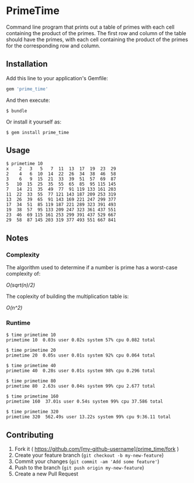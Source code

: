 # PrimeTime

Command line program that prints out a table of primes with each cell containing the product of the primes.
The first row and column of the table should have the primes, with each cell containing the product of the primes for the corresponding row and column.

## Installation

Add this line to your application's Gemfile:

```ruby
gem 'prime_time'
```

And then execute:

    $ bundle

Or install it yourself as:

    $ gem install prime_time

## Usage

    $ primetime 10
    x    2   3   5   7  11  13  17  19  23  29
    2    4   6  10  14  22  26  34  38  46  58
    3    6   9  15  21  33  39  51  57  69  87
    5   10  15  25  35  55  65  85  95 115 145
    7   14  21  35  49  77  91 119 133 161 203
    11  22  33  55  77 121 143 187 209 253 319
    13  26  39  65  91 143 169 221 247 299 377
    17  34  51  85 119 187 221 289 323 391 493
    19  38  57  95 133 209 247 323 361 437 551
    23  46  69 115 161 253 299 391 437 529 667
    29  58  87 145 203 319 377 493 551 667 841

## Notes

### Complexity
  The algorithm used to determine if a number is prime has a worst-case complexity of:

  *O(sqrt(n)/2)*

  The coplexity of building the multiplication table is:

  *O(n^2)*

### Runtime

    $ time primetime 10
    primetime 10  0.03s user 0.02s system 57% cpu 0.082 total

    $ time primetime 20
    primetime 20  0.05s user 0.01s system 92% cpu 0.064 total

    $ time primetime 40
    primetime 40  0.28s user 0.01s system 98% cpu 0.296 total

    $ time primetime 80
    primetime 80  2.63s user 0.04s system 99% cpu 2.677 total

    $ time primetime 160
    primetime 160  37.01s user 0.54s system 99% cpu 37.586 total

    $ time primetime 320
    primetime 320  562.49s user 13.22s system 99% cpu 9:36.11 total


## Contributing

1. Fork it ( https://github.com/[my-github-username]/prime_time/fork )
2. Create your feature branch (`git checkout -b my-new-feature`)
3. Commit your changes (`git commit -am 'Add some feature'`)
4. Push to the branch (`git push origin my-new-feature`)
5. Create a new Pull Request
